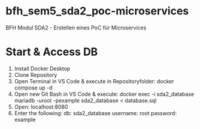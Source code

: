 # bfh_sem5_sda2_poc-microservices

BFH Modul SDA2 - Erstellen eines PoC für Microservices

# Start & Access DB

1. Install Docker Desktop
2. Clone Repository
3. Open Terminal in VS Code & execute in Repositoryfolder: docker compose up -d
4. Open new Git Bash in VS Code & execute: docker exec -i sda2_database mariadb -uroot -pexample sda2_database < database.sql
5. Open: localhost:8080
6. Enter the following:
   db: sda2_database
   username: root
   password: example
